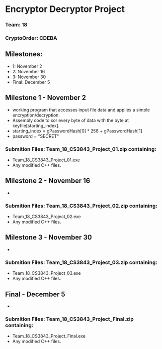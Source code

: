 # Encryptor Decryptor Project
### Team: 18
### CryptoOrder: CDEBA
## Milestones:
  - 1:  November 2
  - 2:  November 16
  - 3:  November 30
  - Final:  December 5
## Milestone 1 - November 2
  * working program that accesses input file data and applies a simple encryption/decryption.
  * Assembly code to xor every byte of data with the byte at keyfile[starting_index].
  * starting_index = gPasswordHash[0] * 256 + gPasswordHash[1]
  * password = "SECRET"
### Submition Files: Team_18_CS3843_Project_01.zip containing:
  - Team_18_CS3843_Project_01.exe
  - Any modified C++ files.

## Milestone 2 - November 16
  * 
### Submition Files: Team_18_CS3843_Project_02.zip containing:
  - Team_18_CS3843_Project_02.exe
  - Any modified C++ files.
  
## Milestone 3 - November 30
  * 
### Submition Files: Team_18_CS3843_Project_03.zip containing:
  - Team_18_CS3843_Project_03.exe
  - Any modified C++ files.
  
## Final - December 5
  *
### Submition Files: Team_18_CS3843_Project_Final.zip containing:
  - Team_18_CS3843_Project_Final.exe
  - Any modified C++ files.
